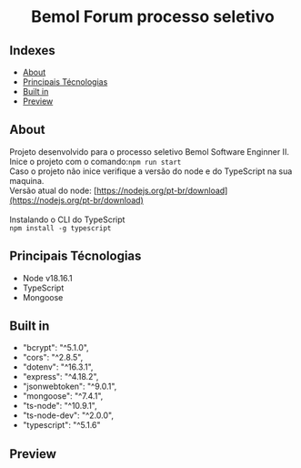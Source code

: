 <h1 align="center">
Bemol Forum processo seletivo
</h1>

## Indexes

- [About](#about)
- [Principais Técnologias](#tech)
- [Built in](#built_in)
- [Preview](#preview)
  <br>

## About <a name="about"></a>

Projeto desenvolvido para o processo seletivo Bemol Software Enginner II.<br>
Inice o projeto com o comando:`npm run start`<br>
Caso o projeto não inice verifique a versão do node e do TypeScript na sua maquina.<br>
Versão atual do node: [https://nodejs.org/pt-br/download](https://nodejs.org/pt-br/download)
<br><br>
Instalando o CLI do TypeScript<br>
`npm install -g typescript`<br>

## Principais Técnologias <a name="tech"></a>

- Node v18.16.1
- TypeScript
- Mongoose

## Built in <a name="built_in"></a>

- "bcrypt": "^5.1.0",
- "cors": "^2.8.5",
- "dotenv": "^16.3.1",
- "express": "^4.18.2",
- "jsonwebtoken": "^9.0.1",
- "mongoose": "^7.4.1",
- "ts-node": "^10.9.1",
- "ts-node-dev": "^2.0.0",
- "typescript": "^5.1.6"
  <br>

## Preview <a name = "preview"></a>

<div align="center">

</div>
